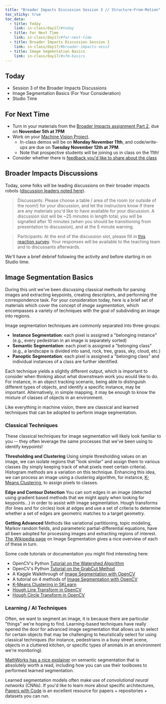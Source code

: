 ```yaml
---
title: "Broader Impacts Discussion Session 3 // Structure-From-Motion"
toc_sticky: true
toc_data:
  - title: Today
    link: in-class/day17/#today
  - title: For Next Time
    link: in-class/day17/#for-next-time
  - title: Broader Impacts Discussion Session 3
    link: in-class/day17/#broader-impacts-sess3
  - title: Image Segmentation Basics
    link: in-class/day17/#sfm-basics
---
```

## Today

* Session 3 of the Broader Impacts Discussions
* Image Segmentation Basics (For Your Consideration)
* Studio Time

## For Next Time
* Turn in your materials from the [Broader Impacts assignment Part 2](../assignments/broader_impacts), due on **November 5th at 7PM** 
* Work on your [Machine Vision Project](../assignments/computer_vision_project).
    * In-class demos will be on **Monday November 11th**, and code/write-ups are due on **Tuesday November 12th at 7PM**.
    * Note that prospective students will be joining us in class on the 11th!
* Consider whether there is [feedback you'd like to share about the class](https://forms.gle/giCwA1pkr4y3e4T37)

## Broader Impacts Discussions
Today, some folks will be leading discussions on their broader impacts robots ([discussion leaders noted here](https://docs.google.com/spreadsheets/d/1t2wJVq1ryEH47zOyPqVHE0VHtDHGa2fm6ehskNi13aA/edit?usp=sharing)). 

> Discussants: Please choose a table / area of the room (or outside of the room!) for your discussion, and let the instructors know if there are any materials you'd like to have available for your discussion. A discussion slot will be ~25 minutes in length total; you will be signalled after 10 minutes (when you should be transitioning from presentation to discussion), and at the 5 minute warning.

> Participants: At the end of the discussion slot, please fill in [this reaction survey](https://forms.gle/8iwFzQXmtbPA8cCWA). Your responses will be available to the teaching team and to discussants afterwards.

We'll have a brief debrief following the activity and before starting in on Studio time.

## Image Segmentation Basics
During this unit we've been discussing classical methods for parsing images and extracting keypoints, creating descriptors, and performing the correspondence task. For your consideration today, here is a brief set of materials which cover the concept of _image segmentation_, which encompasses a variety of techniques with the goal of subdividing an image into regions.

Image segmentation techniques are commonly separated into three groups:
* **Instance Segmentation**: each pixel is assigned a "belonging instance" (e.g., every pedestrian in an image is separately sorted)
* **Semantic Segmentation**: each pixel is assigned a "belonging class" (e.g., a landscape is divided into sand, rock, tree, grass, sky, cloud, etc.)
* **Panoptic Segmentation**: each pixel is assigned a "belonging class" and individual instances of a class are further identified.

Each technique yields a slightly different output, which is important to consider when thinking about what downstream work you would like to do. For instance, in an object tracking scenario, being able to distinguish different types of objects, and identify a specific instance, may be important. Alternatively, in simple mapping, it may be enough to know the mixture of classes of objects in an environment.

Like everything in machine vision, there are classical and learned techniques that can be adopted to perform image segmentation.

### Classical Techniques
These classical techniques for image segmentation will likely look familiar to you -- they often leverage the same processes that we've been using to identify keypoints!

**Thresholding and Clustering** Using simple thresholding values on an image, we can isolate regions that "look similar" and assign them to various classes (by simply keeping track of what pixels meet certain criteria). Histogram methods are a variation on this technique. Enhancing this idea, we can process an image using a clustering algorithm, for instance, [K-Means Clustering](https://www.ibm.com/topics/k-means-clustering), to assign pixels to classes.

**Edge and Contour Detection** You can sort edges in an image (detected using gradient based methods that we might apply when looking for keypoints...) in order to assist with image segmentation. Hough transforms (for lines and for circles) look at edges and use a set of criteria to determine whether a set of edges are geometric matches to a target geometry. 

**Getting Advanced** Methods like variational partitioning, topic modeling, Markov random fields, and parameteric partial-differential equations, have all been adopted for processing images and extracting regions of interest. [The Wikipedia page](https://en.wikipedia.org/wiki/Image_segmentation) on Image Segmentation gives a nice overview of each of these in turn.


Some code tutorials or documentation you might find interesting here:
* OpenCV's Python [Tutorial on the Watershed Algorithm](https://docs.opencv.org/4.x/d3/db4/tutorial_py_watershed.html)
* OpenCV's Python [Tutorial on the GrabCut Method](https://docs.opencv.org/4.x/d8/d83/tutorial_py_grabcut.html)
* A Kaggle Walkthrough of [Image Segmentation with OpenCV](https://www.kaggle.com/code/mielek/image-segmentation-with-opencv)
* A tutorial on 4 methods of [Image Segmentation with OpenCV](https://machinelearningknowledge.ai/image-segmentation-in-python-opencv/)
* [K-Means Clustering in SKLearn](https://scikit-learn.org/1.5/modules/generated/sklearn.cluster.KMeans.html)
* [Hough Line Transform in OpenCV](https://docs.opencv.org/3.4/d9/db0/tutorial_hough_lines.html)
* [Hough Circle Transform in OpenCV](https://docs.opencv.org/3.4/d4/d70/tutorial_hough_circle.html)


### Learning / AI Techniques
Often, we want to segment an image, it is because there are particular "things" we're hoping to find. Learning-based techniques have really opened the door for advanced image segmentation that allows us to select for certain objects that may be challenging to heuristically select for using classical techniques (for instance, pedestrians in a busy street scene, objects in a cluttered kitchen, or specific types of animals in an environment we're monitoring).

[MathWorks has a nice explainer](https://www.mathworks.com/solutions/image-video-processing/semantic-segmentation.html) on semantic segmentation that is absolutely worth a read, including how you can use their toolboxes to performed learned segmentation.

Learned segmentation models often make use of _convolutional neural networks_ (CNNs). If you'd like to learn more about specific architectures, [Papers with Code](https://paperswithcode.com/task/semantic-segmentation) is an excellent resource for papers + repositories + datasets you can run. 
